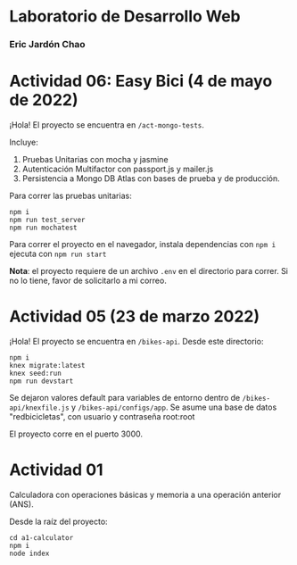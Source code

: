 # Laboratorio de Desarrollo Web
### Eric Jardón Chao

# Actividad 06: Easy Bici (4 de mayo de 2022)

¡Hola! El proyecto se encuentra en `/act-mongo-tests`.

Incluye:
1. Pruebas Unitarias con mocha y jasmine
2. Autenticación Multifactor con passport.js y mailer.js
3. Persistencia a Mongo DB Atlas con bases de prueba y de producción.

Para correr las pruebas unitarias:
```
npm i
npm run test_server
npm run mochatest
```

Para correr el proyecto en el navegador,
instala dependencias con `npm i`
ejecuta con `npm run start`

**Nota**: el proyecto requiere de un archivo `.env` en el directorio para correr.
Si no lo tiene, favor de solicitarlo a mi correo.
# Actividad 05 (23 de marzo 2022)

¡Hola! El proyecto se encuentra en `/bikes-api`.
Desde este directorio:
```
npm i
knex migrate:latest
knex seed:run
npm run devstart
```
Se dejaron valores default para variables de entorno dentro de `/bikes-api/knexfile.js` y `/bikes-api/configs/app`.
Se asume una base de datos "redbicicletas", con usuario y contraseña root:root

El proyecto corre en el puerto 3000.

# Actividad 01


Calculadora con operaciones básicas y memoria a una operación anterior (ANS).

Desde la raíz del proyecto:
```
cd a1-calculator
npm i
node index
```
